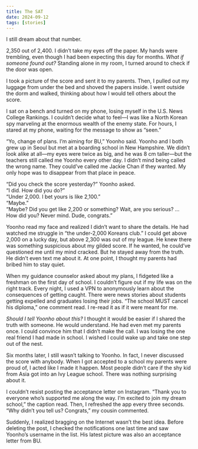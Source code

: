 ```yaml
---
title: The SAT
date: 2024-09-12
tags: [stories]
---
```


I still dream about that number.

2,350 out of 2,400. I didn’t take my eyes off the paper. My hands were trembling, even though I had been expecting this day for months. *What if someone found out?* Standing alone in my room, I turned around to check if the door was open.

I took a picture of the score and sent it to my parents. Then, I pulled out my luggage from under the bed and shoved the papers inside. I went outside the dorm and walked, thinking about how I would tell others about the score.

I sat on a bench and turned on my phone, losing myself in the U.S. News College Rankings. I couldn’t decide what to feel—I was like a North Korean spy marveling at the enormous wealth of the enemy state. For hours, I stared at my phone, waiting for the message to show as “seen.”

“Yo, change of plans. I’m aiming for BU,” Yoonho said. Yoonho and I both grew up in Seoul but met at a boarding school in New Hampshire. We didn’t look alike at all—my eyes were twice as big, and he was 8 cm taller—but the teachers still called me Yoonho every other day. I didn’t mind being called the wrong name. They could’ve called me Jackie Chan if they wanted. My only hope was to disappear from that place in peace.

“Did you check the score yesterday?” Yoonho asked.  
“I did. How did you do?”  
“Under 2,000. I bet yours is like 2,100.”  
“Maybe.”  
“Maybe? Did you get like 2,200 or something? Wait, are you serious? … How did you? Never mind. Dude, congrats.”

Yoonho read my face and realized I didn’t want to share the details. He had watched me struggle in “the under-2,000 Koreans club.” I could get above 2,000 on a lucky day, but above 2,300 was out of my league. He knew there was something suspicious about my gilded score. If he wanted, he could’ve questioned me until my mind cracked. But he stayed away from the truth. He didn’t even text me about it. At one point, I thought my parents had bribed him to stay quiet. 

When my guidance counselor asked about my plans, I fidgeted like a freshman on the first day of school. I couldn’t figure out if my life was on the right track. Every night, I used a VPN to anonymously learn about the consequences of getting caught. There were news stories about students getting expelled and graduates losing their jobs. “The school MUST cancel his diploma,” one comment read. I re-read it as if it were meant for me.

*Should I tell Yoonho about this?* I thought it would be easier if I shared the truth with someone. He would understand. He had even met my parents once. I could convince him that I didn’t make the call. I was losing the one real friend I had made in school. I wished I could wake up and take one step out of the nest.

Six months later, I still wasn’t talking to Yoonho. In fact, I never discussed the score with anybody. When I got accepted to a school my parents were proud of, I acted like I made it happen. Most people didn’t care if the shy kid from Asia got into an Ivy League school. There was nothing surprising about it.

I couldn’t resist posting the acceptance letter on Instagram. “Thank you to everyone who’s supported me along the way. I’m excited to join my dream school,” the caption read. Then, I refreshed the app every three seconds. “Why didn’t you tell us? Congrats,” my cousin commented.

Suddenly, I realized bragging on the Internet wasn’t the best idea. Before deleting the post, I checked the notifications one last time and saw Yoonho’s username in the list. His latest picture was also an acceptance letter from BU.